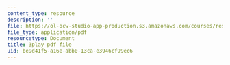 ```yaml
---
content_type: resource
description: ''
file: https://ol-ocw-studio-app-production.s3.amazonaws.com/courses/res-6-007-signals-and-systems-spring-2011/be9d41f5a16eabb013cae3946cf99ec6_GrnYlDAsmuA.pdf
file_type: application/pdf
resourcetype: Document
title: 3play pdf file
uid: be9d41f5-a16e-abb0-13ca-e3946cf99ec6
---
```

